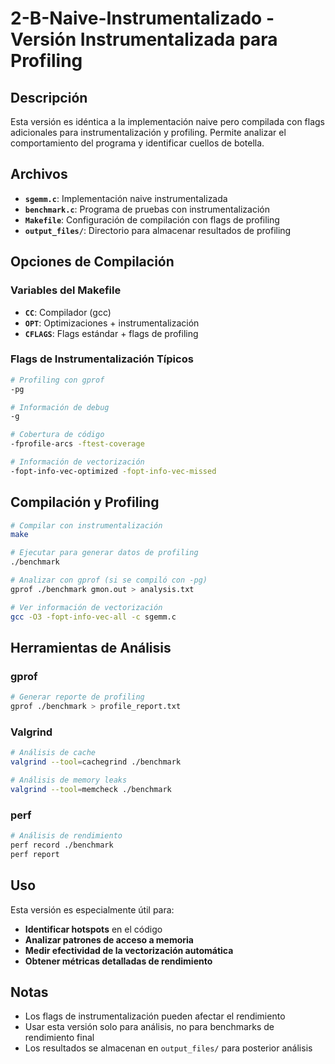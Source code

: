 # 2-B-Naive-Instrumentalizado - Versión Instrumentalizada para Profiling

## Descripción

Esta versión es idéntica a la implementación naive pero compilada con flags adicionales para instrumentalización y profiling. Permite analizar el comportamiento del programa y identificar cuellos de botella.

## Archivos

- **`sgemm.c`**: Implementación naive instrumentalizada
- **`benchmark.c`**: Programa de pruebas con instrumentalización
- **`Makefile`**: Configuración de compilación con flags de profiling
- **`output_files/`**: Directorio para almacenar resultados de profiling

## Opciones de Compilación

### Variables del Makefile
- **`CC`**: Compilador (gcc)
- **`OPT`**: Optimizaciones + instrumentalización
- **`CFLAGS`**: Flags estándar + flags de profiling

### Flags de Instrumentalización Típicos
```bash
# Profiling con gprof
-pg

# Información de debug
-g

# Cobertura de código
-fprofile-arcs -ftest-coverage

# Información de vectorización
-fopt-info-vec-optimized -fopt-info-vec-missed
```

## Compilación y Profiling

```bash
# Compilar con instrumentalización
make

# Ejecutar para generar datos de profiling
./benchmark

# Analizar con gprof (si se compiló con -pg)
gprof ./benchmark gmon.out > analysis.txt

# Ver información de vectorización
gcc -O3 -fopt-info-vec-all -c sgemm.c
```

## Herramientas de Análisis

### gprof
```bash
# Generar reporte de profiling
gprof ./benchmark > profile_report.txt
```

### Valgrind
```bash
# Análisis de cache
valgrind --tool=cachegrind ./benchmark

# Análisis de memory leaks
valgrind --tool=memcheck ./benchmark
```

### perf
```bash
# Análisis de rendimiento
perf record ./benchmark
perf report
```

## Uso

Esta versión es especialmente útil para:
- **Identificar hotspots** en el código
- **Analizar patrones de acceso a memoria**
- **Medir efectividad de la vectorización automática**
- **Obtener métricas detalladas de rendimiento**

## Notas

- Los flags de instrumentalización pueden afectar el rendimiento
- Usar esta versión solo para análisis, no para benchmarks de rendimiento final
- Los resultados se almacenan en `output_files/` para posterior análisis
